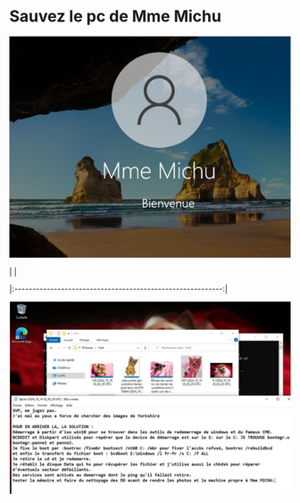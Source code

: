 # Sauvez le pc de Mme Michu

![bvm](Mme-Michu.images/bvm.jpg)

|                                                                                                                            |

|:----------------------------------------------------------:|

![ok-cr](Mme-Michu.images/ok-cr.jpg)
